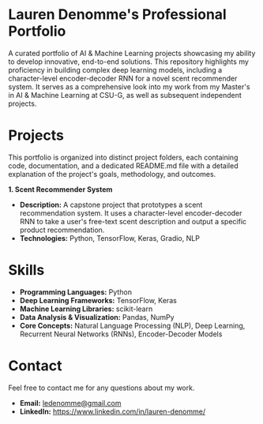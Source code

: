 # Lauren Denomme's Professional Portfolio
A curated portfolio of AI & Machine Learning projects showcasing my ability to develop innovative, end-to-end solutions. This repository highlights my proficiency in building complex deep learning models, including a character-level encoder-decoder RNN for a novel scent recommender system. It serves as a comprehensive look into my work from my Master's in AI & Machine Learning at CSU-G, as well as subsequent independent projects.

# Projects
This portfolio is organized into distinct project folders, each containing code, documentation, and a dedicated README.md file with a detailed explanation of the project's goals, methodology, and outcomes.

**1. Scent Recommender System**
+ **Description:** A capstone project that prototypes a scent recommendation system. It uses a character-level encoder-decoder RNN to take a user's free-text scent description and output a specific product recommendation.
+ **Technologies:** Python, TensorFlow, Keras, Gradio, NLP

# Skills
+ **Programming Languages:** Python
+ **Deep Learning Frameworks:** TensorFlow, Keras
+ **Machine Learning Libraries:** scikit-learn
+ **Data Analysis & Visualization:** Pandas, NumPy
+ **Core Concepts:** Natural Language Processing (NLP), Deep Learning, Recurrent Neural Networks (RNNs), Encoder-Decoder Models

# Contact
Feel free to contact me for any questions about my work.
+ **Email:** ledenomme@gmail.com
+ **LinkedIn:** https://www.linkedin.com/in/lauren-denomme/

